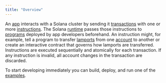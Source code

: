 ```yaml
---
title: "Overview"
---
```


An [app](terminology.md#app) interacts with a Solana cluster by sending it
[transactions](transactions.md) with one or more
[instructions](transactions.md#instructions). The Solana [runtime](runtime.md)
passes those instructions to [programs](terminology.md#program) deployed by app developers
beforehand. An instruction might, for example, tell a program to transfer
[lamports](terminology.md#lamports) from one [account](accounts.md) to another
or create an interactive contract that governs how lamports are transferred.
Instructions are executed sequentially and atomically for each transaction. If
any instruction is invalid, all account changes in the transaction are
discarded.

To start developing immediately you can build, deploy, and run one of the
[examples](developing/deployed-programs/examples.md).